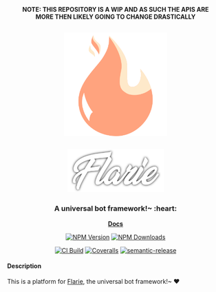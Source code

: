 <div align="center"><b>NOTE: THIS REPOSITORY IS A WIP AND AS SUCH THE APIS ARE</b></div>
<div align="center"><b>MORE THEN LIKELY GOING TO CHANGE DRASTICALLY</b></div>

<h2 align="center">
  <div>
    <a href="https://github.com/rain-cafe/flarie">
      <img height="240px" src="https://raw.githubusercontent.com/rain-cafe/logos/main/flarie/logo.svg?sanitize=true">
      <br>
      <br>
      <img height="100px" src="https://raw.githubusercontent.com/rain-cafe/logos/main/flarie/flarie.svg?sanitize=true">
    </a>
  </div>
</h2>

<h3 align="center">
  A universal bot framework!~ :heart:
</h3>

<p align="center">
	<strong>
		<!-- <a href="https://flarie.github.io">API</a> -->
		<!-- • -->
		<a href="https://rain-cafe.gitbook.io/flarie/">Docs</a>
		<!-- • -->
		<!-- <a href="https://salte-auth-demo.glitch.me">Demo</a> -->
	</strong>
</p>

<div align="center">

  [![NPM Version][npm-version-image]][npm-url]
  [![NPM Downloads][npm-downloads-image]][npm-url]
  
  [![CI Build][github-actions-image]][github-actions-url]
  [![Coveralls][coveralls-image]][coveralls-url]
  [![semantic-release][semantic-release-image]][semantic-release-url]
  
</div>

#### Description

This is a platform for [Flarie](https://github.com/rain-cafe/flarie), the universal bot framework!~ :heart:

[npm-version-image]: https://img.shields.io/npm/v/@flarie/discord.svg?style=flat
[npm-downloads-image]: https://img.shields.io/npm/dm/@flarie/discord.svg?style=flat
[npm-url]: https://npmjs.org/package/@flarie/discord

[github-actions-image]: https://github.com/rain-cafe/flarie/actions/workflows/ci.yml/badge.svg?branch=main
[github-actions-url]: https://github.com/rain-cafe/flarie/actions/workflows/ci.yml

[coveralls-image]: https://img.shields.io/coveralls/rain-cafe/flarie.svg
[coveralls-url]: https://coveralls.io/github/rain-cafe/flarie?branch=main

[semantic-release-url]: https://github.com/semantic-release/semantic-release
[semantic-release-image]: https://img.shields.io/badge/%20%20%F0%9F%93%A6%F0%9F%9A%80-semantic--release-e10079.svg
